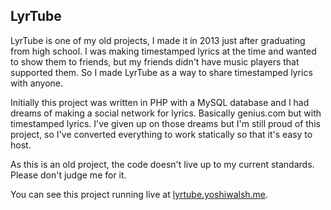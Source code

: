 ## LyrTube

LyrTube is one of my old projects, I made it in 2013 just after graduating from high school. I was making timestamped lyrics at the time and wanted to show them to friends, but my friends didn't have music players that supported them. So I made LyrTube as a way to share timestamped lyrics with anyone.

Initially this project was written in PHP with a MySQL database and I had dreams of making a social network for lyrics. Basically genius.com but with timestamped lyrics. I've given up on those dreams but I'm still proud of this project, so I've converted everything to work statically so that it's easy to host.

As this is an old project, the code doesn't live up to my current standards. Please don't judge me for it.

You can see this project running live at [lyrtube.yoshiwalsh.me](https://lyrtube.yoshiwalsh.me/).